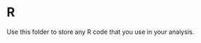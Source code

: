 
<!-- README.md is generated from README.Rmd. Please edit that file -->

# R

Use this folder to store any R code that you use in your analysis.

